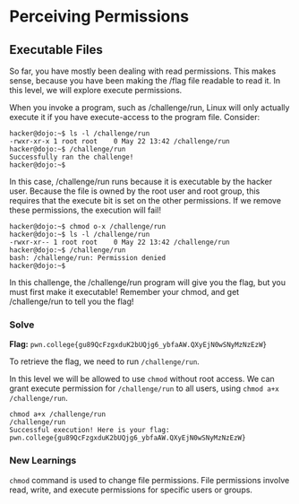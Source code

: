 # Perceiving Permissions

## Executable Files
So far, you have mostly been dealing with read permissions. This makes sense, because you have been making the /flag file readable to read it. In this level, we will explore execute permissions.

When you invoke a program, such as /challenge/run, Linux will only actually execute it if you have execute-access to the program file. Consider:
```
hacker@dojo:~$ ls -l /challenge/run
-rwxr-xr-x 1 root root    0 May 22 13:42 /challenge/run
hacker@dojo:~$ /challenge/run
Successfully ran the challenge!
hacker@dojo:~$
```
In this case, /challenge/run runs because it is executable by the hacker user. Because the file is owned by the root user and root group, this requires that the execute bit is set on the other permissions. If we remove these permissions, the execution will fail!
```
hacker@dojo:~$ chmod o-x /challenge/run
hacker@dojo:~$ ls -l /challenge/run
-rwxr-xr-- 1 root root    0 May 22 13:42 /challenge/run
hacker@dojo:~$ /challenge/run
bash: /challenge/run: Permission denied
hacker@dojo:~$
```
In this challenge, the /challenge/run program will give you the flag, but you must first make it executable! Remember your chmod, and get /challenge/run to tell you the flag!


### Solve
**Flag:** `pwn.college{gu89QcFzgxduK2bUQjg6_ybfaAW.QXyEjN0wSNyMzNzEzW}`

To retrieve the flag, we need to run `/challenge/run`.

In this level we will be allowed to use `chmod` without root access. We can grant execute permission for `/challenge/run` to all users, using `chmod a+x /challenge/run`.

```
chmod a+x /challenge/run
/challenge/run
Successful execution! Here is your flag:
pwn.college{gu89QcFzgxduK2bUQjg6_ybfaAW.QXyEjN0wSNyMzNzEzW}
```
### New Learnings

`chmod` command is used to change file permissions. File permissions involve read, write, and execute permissions for specific users or groups.
